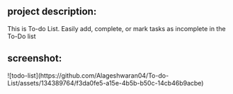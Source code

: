 <h2>project description:</h2>
           This is To-do List. Easily add, complete, or mark tasks as incomplete in the To-Do list

<h2>screenshot:</h2>
![todo-list](https://github.com/Alageshwaran04/To-do-List/assets/134389764/f3da0fe5-a15e-4b5b-b50c-14cb46b9acbe)

